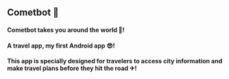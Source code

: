 ## Cometbot 🤖
#### Cometbot takes you around the world 🚀!
#### A travel app, my first Android app 😎!
#### This app is specially designed for travelers to access city information and make travel plans before they hit the road ✈!
